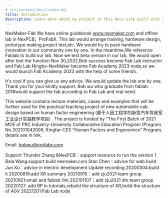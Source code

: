 ```yaml
---
# src/content/docs/index.md
title: Introduction
description: Learn more about my project in this docs site built with Starlight.
---
```


NexMaker-Fab
We have online guidebook www.nexmaker.com and offline lab in NexPCB，ProFabX. This lab would arrange training, hardware design, prototype making,project test,etc. We would try to push hardware innovation in our community one by one. In the meantime,We reference Fablab to build our lab. Now we test beta version in our lab. We would open after test the function Nov 30,2022,Bob success become Fab Lab instructor and Fab Lab Ningbo-NexMaker become Fab Academy 2023 node,so we would launch Fab Academy 2023 with the help of some friends.

It's cool if you can give us any advice. We would update the lab one by one. Thank you for your kindly support. Bob wu who graduate from fablab 2018would support the fab according to Fab Lab and real need.

This website contains lecture materials, cases and examples that will be further used for the practical teaching project of new automobile cab design based on human factor engineering (基于人因工程学的新型汽车驾驶室工业设计实践教学项目) . The project is funded by “The First Batch of 2021 MOE of PRC Industry-University Collaborative Education Program (Program No.202101042006, Kingfar-CES “Human Factors and Ergonomics” Program, details see in link.

Email: bobwu@profabx.com

Support
Thunder Zhang &NexPCB：support resource to run the version 1
Bala Wang:support build nexmaker.com
Stan Chen：advice for web build
Jun Xu：advice in electric development
Update recording
20200304:build it
20200819:add XR summary
20210915：add zju2021 team group
20210921:email and fablab link
202101107：add zju2021 dm team group
20220127: add BP in tutorials,rebuild the structure of XR,build the structure of AGV
20221201:Fab Lab node
